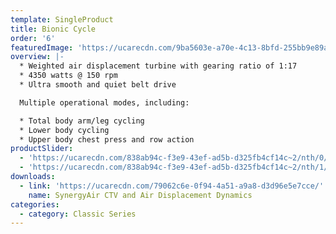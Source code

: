 ```yaml
---
template: SingleProduct
title: Bionic Cycle
order: '6'
featuredImage: 'https://ucarecdn.com/9ba5603e-a70e-4c13-8bfd-255bb9e89abd/'
overview: |-
  * Weighted air displacement turbine with gearing ratio of 1:17
  * 4350 watts @ 150 rpm
  * Ultra smooth and quiet belt drive

  Multiple operational modes, including:

  * Total body arm/leg cycling
  * Lower body cycling
  * Upper body chest press and row action
productSlider:
  - 'https://ucarecdn.com/838ab94c-f3e9-43ef-ad5b-d325fb4cf14c~2/nth/0/'
  - 'https://ucarecdn.com/838ab94c-f3e9-43ef-ad5b-d325fb4cf14c~2/nth/1/'
downloads:
  - link: 'https://ucarecdn.com/79062c6e-0f94-4a51-a9a8-d3d96e5e7cce/'
    name: SynergyAir CTV and Air Displacement Dynamics
categories:
  - category: Classic Series
---
```


